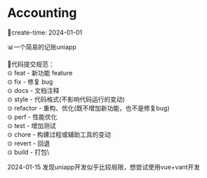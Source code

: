 # Accounting
📅create-time: 2024-01-01

📊一个简易的记账uniapp

💾代码提交规范：\
⊙ feat - 新功能 feature\
⊙ fix - 修复 bug\
⊙ docs - 文档注释\
⊙ style - 代码格式(不影响代码运行的变动)\
⊙ refactor - 重构、优化(既不增加新功能，也不是修复bug)\
⊙ perf - 性能优化\
⊙ test - 增加测试\
⊙ chore - 构建过程或辅助工具的变动\
⊙ revert - 回退\
⊙ build - 打包\

2024-01-15 发现uniapp开发似乎比较局限，想尝试使用vue+vant开发
